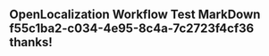 <properties
ms.topic="hero-topic"
ms.test1="hero-topic"
ms.test2="test"/>

## OpenLocalization Workflow Test MarkDown f55c1ba2-c034-4e95-8c4a-7c2723f4cf36 thanks!

